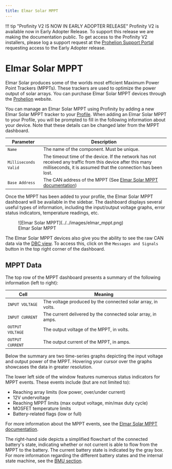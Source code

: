```yaml
---
title: Elmar Solar MPPT
---
```


!!! tip "Profinity V2 IS NOW IN EARLY ADOPTER RELEASE"
    Profinity V2 is available now in Early Adopter Release.  To support this release we are making the documentation public.  To get access to the Profinity V2 installers, please log a support request at the [Prohelion Support Portal](https://prohelion.atlassian.net/servicedesk/customer/portals) requesting access to the Early Adopter release.

# Elmar Solar MPPT

Elmar Solar produces some of the worlds most efficient Maximum Power Point Trackers (MPPTs).  These trackers are used to optimize the power output of solar arrays. You can purchase Elmar Solar MPPT devices through the [Prohelion](https://www.prohelion.com) website.

You can manage an Elmar Solar MPPT using Profinity by adding a new Elmar Solar MPPT tracker to your [Profile](../../Getting_Started/Profiles.md). When adding an Elmar Solar MPPT to your Profile, you will be prompted to fill in the following information about your device. Note that these details can be changed later from the MPPT dashboard.

| Parameter            | Description                                                                           |
|----------------------|---------------------------------------------------------------------------------------|
| `Name`               | The name of the component. Must be unique.                                            |
| `Milliseconds Valid` | The timeout time of the device. If the network has not received any traffic from this device after this many milliseconds, it is assumed that the connection has been lost. |
| `Base Address`       | The CAN address of the MPPT (See [Elmar Solar MPPT documentation](../../../../MPPTs/index.md)) |

Once the MPPT has been added to your profile, the Elmar Solar MPPT dashboard will be available in the sidebar. The dashboard displays several useful types of information, including the input/output voltage graphs, error status indicators, temperature readings, etc.

<figure markdown>
![Elmar Solar MPPT](../../images/elmar_mppt.png)
<figcaption>Elmar Solar MPPT</figcaption>
</figure>

The Elmar Solar MPPT devices also give you the ability to see the raw CAN data via the [DBC view](../../CAN_Utilities/CAN_Bus_DBC.md). To access this, click on the `Messages and Signals` button in the top right corner of the dashboard.

## MPPT Data

The top row of the MPPT dashboard presents a summary of the following information (left to right):

| Cell              | Meaning                                                      |
|-------------------|--------------------------------------------------------------|
| `INPUT VOLTAGE`   | The voltage produced by the connected solar array, in volts. |
| `INPUT CURRENT`   | The current delivered by the connected solar array, in amps. |
| `OUTPUT VOLTAGE`  | The output voltage of the MPPT, in volts.                    |
| `OUTPUT CURRENT`  | The output current of the MPPT, in amps.                     |

Below the summary are two time-series graphs depicting the input voltage and output power of the MPPT. Hovering your cursor over the graphs showcases the data in greater resolution.

The lower left side of the window features numerous status indicators for MPPT events. These events include (but are not limited to):

- Reaching array limits (low power, over/under current)
- 12V undervoltage
- Reaching MPPT limits (max output voltage, min/max duty cycle)
- MOSFET temperature limits
- Battery-related flags (low or full)

For more information about the MPPT events, see the [Elmar Solar MPPT documentation](../../../../MPPTs/index.md).

The right-hand side depicts a simplified flowchart of the connected battery's state, indicating whether or not current is able to flow from the MPPT to the battery. The current battery state is indicated by the gray box. For more information regarding the different battery states and the internal state machine, see the [BMU section](../Battery_Management_Systems/index.md).
